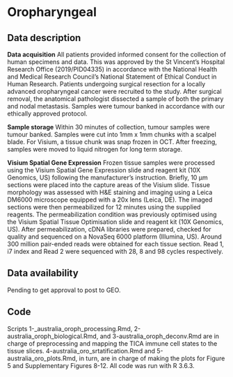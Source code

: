 # Oropharyngeal 

## Data description
**Data acquisition**
All patients provided informed consent for the collection of human specimens and data.
This was approved by the St Vincent’s Hospital Research Office (2019/PID04335) in accordance with the National Health and Medical Research Council’s National Statement of Ethical Conduct in Human Research.  Patients undergoing surgical resection for a locally advanced oropharyngeal cancer were recruited to the study.  After surgical removal, the anatomical pathologist dissected a sample of both the primary and nodal metastasis.
Samples were tumour banked in accordance with our ethically approved protocol.

**Sample storage**
Within 30 minutes of collection, tumour samples were tumour banked.  Samples were cut into 1mm x 1mm chunks with a scalpel blade.
For Visium, a tissue chunk was snap frozen in OCT. After freezing, samples were moved to liquid nitrogen for long term storage.

**Visium Spatial Gene Expression**
Frozen tissue samples were processed using the Visium Spatial Gene Expression slide and reagent kit (10X Genomics, US) following the manufacturer’s instruction. 
Briefly, 10 μm sections were placed into the capture areas of the Visium slide.
Tissue morphology was assessed with H&E staining and imaging using a Leica DM6000 microscope equipped with a 20x lens (Leica, DE).
The imaged sections were then permeabilized for 12 minutes using the supplied reagents.
The permeabilization condition was previously optimised using the Visium Spatial Tissue Optimisation slide and reagent kit (10X Genomics, US).
After permeabilization, cDNA libraries were prepared, checked for quality and sequenced on a NovaSeq 6000 platform (Illumina, US).
Around 300 million pair-ended reads were obtained for each tissue section. Read 1, i7 index and Read 2 were sequenced with 28, 8 and 98 cycles respectively.

## Data availability
Pending to get approval to post to GEO.

## Code
Scripts 1-_australia_oroph_processing.Rmd, 2-australia_oroph_biological.Rmd, and 3-australia_oroph_deconv.Rmd are in charge of preprocessing and mapping 
the TICA immune cell states to the tissue slices. 4-australia_oro_srtatification.Rmd  and 5-australia_oro_plots.Rmd, in turn, are in charge of making the plots for Figure 5 and Supplementary Figures 8-12.
All code was run with R 3.6.3.

